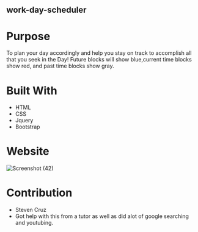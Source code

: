 ## work-day-scheduler

# Purpose
To plan your day accordingly and help you stay on track to accomplish all that you seek in the Day!
Future blocks will show blue,current time blocks show red, and past time blocks show gray.

# Built With
* HTML
* CSS
* Jquery
* Bootstrap

# Website



![Screenshot (42)](https://user-images.githubusercontent.com/92316250/146059897-829cc25b-ee5b-45c9-8a41-379ceae89fe0.png)

# Contribution
* Steven Cruz
* Got help with this from a tutor as well as did alot of google searching and youtubing.
